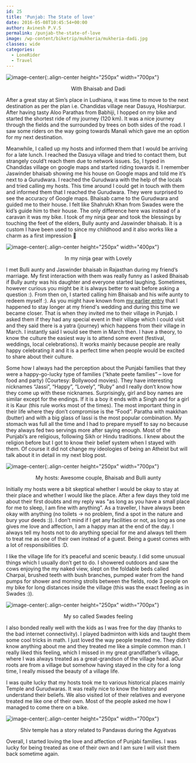 ```yaml
---
id: 25
title: 'Punjab: The State of love'
date: 2016-05-08T10:45:54+00:00
author: Avinesh P.V.S
permalink: /punjab-the-state-of-love
image: /wp-content/biketrip/mukheria/mukheria-dadi.jpg
classes: wide
categories:
  - LoneRider
  - Travel
---
```

![image-center](/wp-content/biketrip/mukheria/mukheria-dadi.jpg){:.align-center height="250px" width="700px"}

  <p align="center">
    With Bhaisab and Dadi
  </p>
  
After a great stay at Sim’s place in Ludhiana, it was time to move to the next destination as per the plan 
i.e. Chandidas village near Dasuya, Hoshiarpur. 
After having tasty Aloo Parathas from Babhiji, I hopped on my bike and started the shortest ride of 
my journey (120 km). It was a nice journey through the fields and the surrounded by trees on both 
sides of the road. I saw some riders on the way going towards Manali which gave me an option for my next 
destination.

Meanwhile, I called up my hosts and informed them that I would be arriving for a late lunch. 
I reached the Dasuya village and tried to contact them, but strangely could’t reach them due to 
network issues. So, I typed in Chandidas village on google maps and started riding towards it. 
I remember Jaswinder bhaisab showing me his house on Google maps and told me it&#8217;s next to a Gurudwara.
I reached the Gurudwara with the help of the locals and tried calling my hosts. 
This time around I could get in touch with them and informed them that I reached the Gurudwara.
They were surprised to see the accuracy of Google maps. Bhaisab came to the Gurudwara and guided me 
to their house. I felt like Shahrukh Khan from Swades were the kid&#8217;s guide him to their house. 
The only difference here was instead of a caravan it was my bike. I took of my ninja gear and took the 
blessings by touching the feet of the elders, Bully aunty and Jaswinder bhaisab. 
It is a custom I have been used to since my childhood and it also works like a charm as a first impression 🙂

![image-center](/wp-content/biketrip/mukheria/mukheria-lucky.jpg){:.align-center height="250px" width="400px"}
  
  <p align="center">
    In my ninja gear with Lovely
  </p>
  
I met Bulli aunty and Jaswinder bhaisab in Rajasthan during my friend’s marriage. 
My first interaction with them was really funny as I asked Bhaisab if Bully aunty was his daughter 
and everyone started laughing. Sometimes, however curious you might be it is always better to wait 
before asking a question :). From then on, I started calling him Bhaisab and his wife aunty to redeem myself :).
As you might have known from [my earlier entry](/jaisalmer-the-golden-city) that I happened to stay longer at
my friend's wedding and during this time we became closer. 
That is when they invited me to their village in Punjab. 
I asked them if they had any special event in their village which I could visit and 
they said there is a yatra (journey) which happens from their village in March. 
I instantly said I would see them in March then. I have a theory, to know the culture the 
easiest way is to attend some event (festival, weddings, local celebrations). 
It works mainly because people are really happy celebrating it and it is a perfect time when 
people would be excited to share about their culture. 


Some how I always had the perception about the Punjabi families that they were a happy-go-lucky type of 
families (“khate peete families” &#8211; love for food and party) (Courtesy: Bollywood movies). 
They have interesting nicknames “Jassi”, “Happy”, “Lovely”, “Ruby” and I really don’t know how they
 come up with these nicknames. Surprisingly, girl and boy names are similar except for the endings. 
 If it is a boy it ends with a Singh and for a girl it is Kaur (this rule works most of the times). 
 The most important thing in their life where they don’t compromise is the “Food”. 
 Paratha with makkhan (butter) and with a big glass of lassi is the most popular combination. 
 My stomach was full all the time and I had to prepare myself to say no because they always fed two servings 
 more after saying enough. Most of the Punjabi’s are religious, following Sikh or Hindu traditions. 
 I knew about the religion before but I got to know their belief system when I stayed with them.
 Of course it did not change my ideologies of being an Atheist but will talk about it in detail in my next
 blog post.
    
 ![image-center](/wp-content/biketrip/mukheria/mukheria-couple.jpg){:.align-center height="250px" width="700px"}
   
  <p align="center">
    My hosts: Awesome couple, Bhaisab and Bulli aunty
  </p>

Initially my hosts were a bit skeptical whether I would be okay to stay at their place and whether 
I would like the place. After a few days they told me about their first doubts and my reply was 
"as long as you have a small place for me to sleep, I am fine with anything”.
 As a traveller, I have always been okay with anything (no toilets -> no problem, find a spot in the nature and bury your deeds :)). I don’t mind if I get any facilities or not, as long as one gives me love and affection, I am a happy man at the end of the day. I always tell my hosts not to do anything special for me and always tell them to treat me as one of their own instead of a guest. Being a guest comes with a lot of responsibilities :D. 

I like the village life for it’s peaceful and scenic beauty. 
I did some unusual things which I usually don’t get to do. 
I showered outdoors and saw the cows enjoying the my naked view,
 slept on the foldable beds called Charpai, brushed teeth with bush branches, 
 pumped water from the hand pumps for shower and morning strolls between the fields,
 rode 3 people on my bike for long distances inside the village (this was the exact feeling as in Swades :)). 

![image-center](/wp-content/biketrip/mukheria/swades_pic.jpg){:.align-center height="250px" width="700px"}

  <p align="center">
    My so called Swades feeling
  </p>

I also bonded really well with the kids as I was free for the day (thanks to the bad internet connectivity). 
I played badminton with kids and taught them some cool tricks in math. 
I just loved the way people treated me. 
They didn’t know anything about me and they treated me like a simple common man. 
I really liked this feeling, which I missed in my great grandfather’s village, 
where I was always treated as a great-grandson of the village head. 
aOur roots are from a village 
but somehow having stayed in the city for a long time, I really missed the beauty of a village life. 

I was quite lucky that my hosts took me to various historical places mainly Temple and Gurudwaras. 
It was really nice to know the history and understand their beliefs. We also visited lot of their relatives 
and everyone treated me like one of their own. Most of the people asked me how I managed to come 
there on a bike. 

![image-center](/wp-content/biketrip/mukheria/mukheria-temple.jpg){:.align-center height="250px" width="700px"}

  <p align="center">
    Shiv temple has a story related to Pandavas during the Agyatvas
  </p>

Overall, I started loving the love and affection of Punjabi families. 
I was lucky for being treated as one of their own and I am sure I will visit 
them back sometime again.